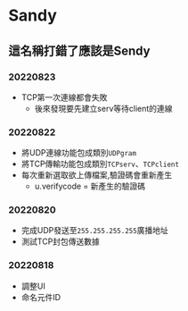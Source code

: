 # Sandy
## 這名稱打錯了應該是Sendy


### 20220823
* TCP第一次連線都會失敗
    * 後來發現要先建立serv等待client的連線

### 20220822
* 將UDP連線功能包成類別`UDPgram`
* 將TCP傳輸功能包成類別`TCPserv`、`TCPclient`
* 每次重新選取欲上傳檔案,驗證碼會重新產生
    * u.verifycode = 新產生的驗證碼

### 20220820
* 完成UDP發送至`255.255.255.255`廣播地址
* 測試TCP封包傳送數據

### 20220818
* 調整UI
* 命名元件ID
